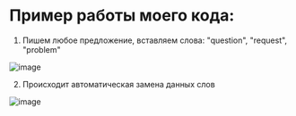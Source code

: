 # Пример работы моего кода:

1) Пишем любое предложение, вставляем слова: "question", "request", "problem"

![image](https://user-images.githubusercontent.com/55315647/195449977-a6fca5ee-017c-419b-b2ca-c65e4f0b5b1d.png)


2) Происходит автоматическая замена данных слов

![image](https://user-images.githubusercontent.com/55315647/195450030-24845887-0e76-4a5b-96dc-ced0ef3c2c1e.png)


